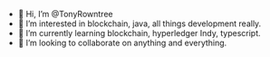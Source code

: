 - 👋 Hi, I’m @TonyRowntree
- 👀 I’m interested in blockchain, java, all things development really.
- 🌱 I’m currently learning blockchain, hyperledger Indy, typescript.
- 💞️ I’m looking to collaborate on anything and everything.

<!---
TonyRowntree/TonyRowntree is a ✨ special ✨ repository because its `README.md` (this file) appears on your GitHub profile.
You can click the Preview link to take a look at your changes.
--->
